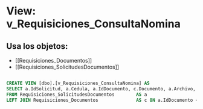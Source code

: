 # View: v_Requisiciones_ConsultaNomina

## Usa los objetos:
- [[Requisiciones_Documentos]]
- [[Requisiciones_SolicitudesDocumentos]]

```sql

CREATE VIEW [dbo].[v_Requisiciones_ConsultaNomina] AS
SELECT a.IdSolicitud, a.Cedula, a.IdDocumento, c.Documento, a.Archivo, a.Seleccionado, a.Observaciones 
FROM Requisiciones_SolicitudesDocumentos		AS a
LEFT JOIN Requisiciones_Documentos				AS c ON a.IdDocumento = c.IdDocumento

```
